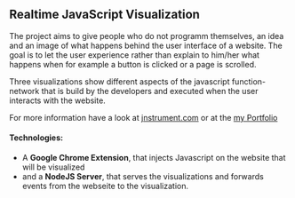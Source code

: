Realtime JavaScript Visualization
------------------

The project aims to give people who do not programm themselves,
an idea and an image of what happens behind the user interface
of a website. The goal is to let the user experience rather than explain
to him/her what happens when for example a button is clicked
or a page is scrolled.

Three visualizations show different aspects of the javascript
function-network that is build by the developers and executed when 
the user interacts with the website.

For more information have a look at [jnstrument.com](jnstrument.com) or at the [my Portfolio](http://philippadrian.com/jnstrument)


#### Technologies:
* A __Google Chrome Extension__, that injects Javascript on the website that will be visualized
* and a __NodeJS Server__, that serves the visualizations and forwards events from the webseite to the visualization.
